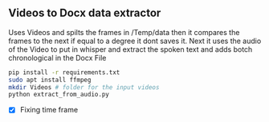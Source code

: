 ## Videos to Docx data extractor
Uses Videos and spilts the frames in /Temp/data then it compares the frames to the next if equal to a degree it dont saves it. Next it uses the audio of the Video to put in whisper and extract the spoken text and adds botch chronological in the Docx File

```bash
pip install -r requirements.txt
sudo apt install ffmpeg
mkdir Videos # folder for the input videos
python extract_from_audio.py
```


- [x] Fixing time frame
